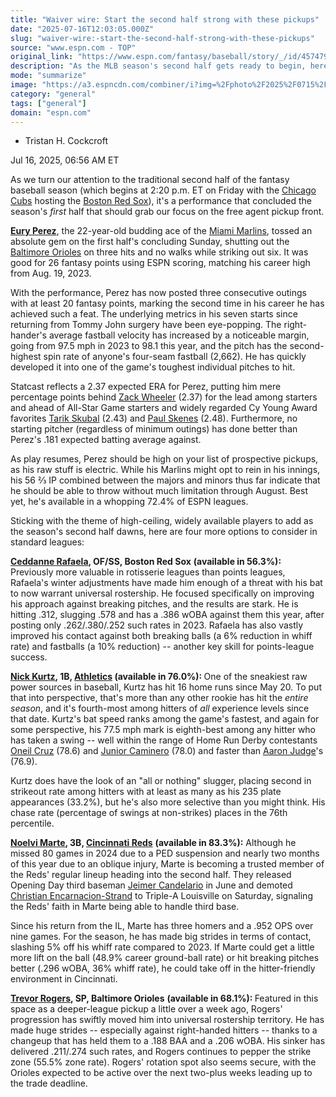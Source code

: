 ```yaml
---
title: "Waiver wire: Start the second half strong with these pickups"
date: "2025-07-16T12:03:05.000Z"
slug: "waiver-wire:-start-the-second-half-strong-with-these-pickups"
source: "www.espn.com - TOP"
original_link: "https://www.espn.com/fantasy/baseball/story/_/id/45747956/fantasy-baseball-waiver-wire-picks-mlb-free-agents-2025-july-16-second-half"
description: "As the MLB season's second half gets ready to begin, here are the players you should claim off the fantasy waiver wire."
mode: "summarize"
image: "https://a3.espncdn.com/combiner/i?img=%2Fphoto%2F2025%2F0715%2Fr1519474_1296x729_16%2D9.jpg"
category: "general"
tags: ["general"]
domain: "espn.com"
---
```

<div id="readability-page-1" class="page"><div><div><ul><li><p>Tristan H. Cockcroft</p></li></ul><p><span>Jul 16, 2025, 06:56 AM ET</span></p></div><p>As we turn our attention to the traditional second half of the fantasy baseball season (which begins at 2:20 p.m. ET on Friday with the <a data-clubhouse-guid="5cda5067-7075-66b1-4b94-2333ab8d9807" href="https://www.espn.com/mlb/team/_/name/chc/chicago-cubs">Chicago Cubs</a> hosting the <a data-clubhouse-guid="c6df06f6-785d-3900-4935-5fd13742e2ee" href="https://www.espn.com/mlb/team/_/name/bos/boston-red-sox">Boston Red Sox</a>), it's a performance that concluded the season's <i>first</i> half that should grab our focus on the free agent pickup front.</p><p><b><a data-player-guid="69484a25-78f0-3427-a5b2-6be0c8250574" href="https://www.espn.com/mlb/player/_/id/4917854/eury-perez">Eury Perez</a></b>, the 22-year-old budding ace of the <a data-clubhouse-guid="74909d10-eacb-1376-ef1e-d0f37d7c67ca" href="https://www.espn.com/mlb/team/_/name/mia/miami-marlins">Miami Marlins</a>, tossed an absolute gem on the first half's concluding Sunday, shutting out the <a data-clubhouse-guid="9ca473b8-e73e-a33d-8ea0-b4d160be4be7" href="https://www.espn.com/mlb/team/_/name/bal/baltimore-orioles">Baltimore Orioles</a> on three hits and no walks while striking out six. It was good for 26 fantasy points using ESPN scoring, matching his career high from Aug. 19, 2023.</p><p>With the performance, Perez has now posted three consecutive outings with at least 20 fantasy points, marking the second time in his career he has achieved such a feat. The underlying metrics in his seven starts since returning from Tommy John surgery have been eye-popping. The right-hander's average fastball velocity has increased by a noticeable margin, going from 97.5 mph in 2023 to 98.1 this year, and the pitch has the second-highest spin rate of anyone's four-seam fastball (2,662). He has quickly developed it into one of the game's toughest individual pitches to hit.</p><p>Statcast reflects a 2.37 expected ERA for Perez, putting him mere percentage points behind <a data-player-guid="150fa88b-caca-cd7c-3ea9-353c2a361244" href="https://www.espn.com/mlb/player/_/id/31267/zack-wheeler">Zack Wheeler</a> (2.37) for the lead among starters and ahead of All-Star Game starters and widely regarded Cy Young Award favorites <a data-player-guid="2e709af2-d8bb-3d70-978d-f33a50695c14" href="https://www.espn.com/mlb/player/_/id/42409/tarik-skubal">Tarik Skubal</a> (2.43) and <a data-player-guid="cdfd69c1-1b9b-30fe-acf4-aad457b0850e" href="https://www.espn.com/mlb/player/_/id/4719507/paul-skenes">Paul Skenes</a> (2.48). Furthermore, no starting pitcher (regardless of minimum outings) has done better than Perez's .181 expected batting average against.</p><p>As play resumes, Perez should be high on your list of prospective pickups, as his raw stuff is electric. While his Marlins might opt to rein in his innings, his 56 ⅔ IP combined between the majors and minors thus far indicate that he should be able to throw without much limitation through August. Best yet, he's available in a whopping 72.4% of ESPN leagues.</p><p>Sticking with the theme of high-ceiling, widely available players to add as the season's second half dawns, here are four more options to consider in standard leagues:</p><p><b><a data-player-guid="e6c4099e-80c4-3ee3-8cf9-dc4fc0a06b1c" href="https://www.espn.com/mlb/player/_/id/4987382/ceddanne-rafaela">Ceddanne Rafaela</a>, OF/SS, Boston Red Sox</b> <strong>(available in 56.3%):</strong> Previously more valuable in rotisserie leagues than points leagues, Rafaela's winter adjustments have made him enough of a threat with his bat to now warrant universal rostership. He focused specifically on improving his approach against breaking pitches, and the results are stark. He is hitting .312, slugging .578 and has a .386 wOBA against them this year, after posting only .262/.380/.252 such rates in 2023. Rafaela has also vastly improved his contact against both breaking balls (a 6% reduction in whiff rate) and fastballs (a 10% reduction) -- another key skill for points-league success.</p><p><b><a data-player-guid="3c91bc94-f039-3293-8b62-e6371ebaea0b" href="https://www.espn.com/mlb/player/_/id/4966637/nick-kurtz">Nick Kurtz</a>, 1B, <a data-clubhouse-guid="1d8ed3a9-4c7d-0941-3677-bb6defe67c7a" href="https://www.espn.com/mlb/team/_/name/ath/athletics-athletics">Athletic</a></b><strong><a data-clubhouse-guid="1d8ed3a9-4c7d-0941-3677-bb6defe67c7a" href="https://www.espn.com/mlb/team/_/name/ath/athletics-athletics">s</a> (available in 76.0%): </strong>One of the sneakiest raw power sources in baseball, Kurtz has hit 16 home runs since May 20. To put that into perspective, that's more than any other rookie has hit the <i>entire season</i>, and it's fourth-most among hitters of <i>all</i> experience levels since that date. Kurtz's bat speed ranks among the game's fastest, and again for some perspective, his 77.5 mph mark is eighth-best among any hitter who has taken a swing -- well within the range of Home Run Derby contestants <a data-player-guid="e0d49500-51d0-6ee2-b871-09e72e982176" href="https://www.espn.com/mlb/player/_/id/39712/oneil-cruz">Oneil Cruz</a> (78.6) and <a data-player-guid="64b000df-915b-374c-81eb-e1b79b1e81f2" href="https://www.espn.com/mlb/player/_/id/4905921/junior-caminero">Junior Caminero</a> (78.0) and faster than <a data-player-guid="e3e39e69-2861-f5b5-49be-b0880534c802" href="https://www.espn.com/mlb/player/_/id/33192/aaron-judge">Aaron Judge</a>'s (76.9).</p><p>Kurtz does have the look of an "all or nothing" slugger, placing second in strikeout rate among hitters with at least as many as his 235 plate appearances (33.2%), but he's also more selective than you might think. His chase rate (percentage of swings at non-strikes) places in the 76th percentile.</p><p><b><a data-player-guid="e9be4668-5dee-8fdb-2a54-9af7caa2e97f" href="https://www.espn.com/mlb/player/_/id/41307/noelvi-marte">Noelvi Marte</a>, 3B, <a data-clubhouse-guid="04b65a0b-3cca-d795-0e21-23606470418a" href="https://www.espn.com/mlb/team/_/name/cin/cincinnati-reds">Cincinnati Reds</a></b> <strong>(available in 83.3%):</strong> Although he missed 80 games in 2024 due to a PED suspension and nearly two months of this year due to an oblique injury, Marte is becoming a trusted member of the Reds' regular lineup heading into the second half. They released Opening Day third baseman <a data-player-guid="c9663c5a-5d02-b4a9-d9df-e08944fc9361" href="https://www.espn.com/mlb/player/_/id/32531/jeimer-candelario">Jeimer Candelario</a> in June and demoted <a href="https://www.espn.com/mlb/player/_/id/5012106/christian-encarnacion-strand">Christian Encarnacion-Strand</a> to Triple-A Louisville on Saturday, signaling the Reds' faith in Marte being able to handle third base.</p><p>Since his return from the IL, Marte has three homers and a .952 OPS over nine games. For the season, he has made big strides in terms of contact, slashing 5% off his whiff rate compared to 2023. If Marte could get a little more lift on the ball (48.9% career ground-ball rate) or hit breaking pitches better (.296 wOBA, 36% whiff rate), he could take off in the hitter-friendly environment in Cincinnati.</p><p><b><a data-player-guid="6d953311-b8f6-1ebd-e221-7761c8bf2cf3" href="https://www.espn.com/mlb/player/_/id/39640/trevor-rogers">Trevor Rogers</a>, SP, Baltimore Orioles</b> <strong>(available in 68.1%): </strong>Featured in this space as a deeper-league pickup a little over a week ago, Rogers' progression has swiftly moved him into universal rostership territory. He has made huge strides -- especially against right-handed hitters -- thanks to a changeup that has held them to a .188 BAA and a .206 wOBA. His sinker has delivered .211/.274 such rates, and Rogers continues to pepper the strike zone (55.5% zone rate). Rogers' rotation spot also seems secure, with the Orioles expected to be active over the next two-plus weeks leading up to the trade deadline.</p>
</div></div>